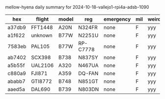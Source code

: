 mellow-hyena daily summary for 2024-10-18-vallejo1-rpi4a-adsb-1090

|hex|flight|model|reg|emergency|mil|weirdo|
|--|--|--|--|--|--|--|
|a37db9|FFT1448|A20N|N324FR|none|F|yyy|
|a1f622|unknown|B77W|N2251U|none|F|yyy|
|7583eb|PAL105|B77W|RP-C7778|none|F|yyy|
|ab7402|SCX398|B738|N837SY|none|F|yyy|
|a5b55f|UAL2106|A320|N467UA|none|F|yyy|
|c880a9|FJI871|A359|DQ-FAN|none|F|yyy|
|ababb7|GTI8772|B748|N851GT|none|F|yyy|
|aaed5a|DAL690|B739|N803DN|none|F|yyy|
